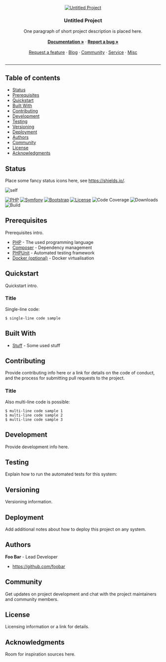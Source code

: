 <p align="center"><a href="https://github.com/foobar/untitled-project" target="_blank"><img src="https://dummyimage.com/96x96/888/fff&text=Untitled" alt="Untitled Project"></a></p><h3 align="center">Untitled Project</h3><p align="center">One paragraph of short project description is placed here.<br/><br/><a href="doc/" target="_blank"><strong>Documentation »</strong></a> · <a href="issues/new" target="_blank"><strong>Report a bug »</strong></a><br/><br/><a href="http://foo.net/feature/new" target="_blank">Request a feature</a> · <a href="http://foo.net/blog" target="_blank">Blog</a> · <a href="http://foo.net/community" target="_blank">Community</a> · <a href="http://foo.net/service" target="_blank">Service</a> · <a href="http://foo.net/misc" target="_blank">Misc</a><br/><br/></p><hr>

## Table of contents

- [Status](#status)
- [Prerequisites](#prerequisites)
- [Quickstart](#quickstart)
- [Built With](#built_with)
- [Contributing](#contributing)
- [Development](#development)
- [Testing](#testing)
- [Versioning](#versioning)
- [Deployment](#deployment)
- [Authors](#authors)
- [Community](#community)
- [License](#license)
- [Acknowledgments](#acknowledgments)

## Status

Place some fancy status icons here, see https://shields.io/.

![self](https://img.shields.io/badge/foobar/untitled--project-0.0.1-322d2d.svg?&style=for-the-badge)

[![PHP](https://img.shields.io/badge/PHP-7.2-8892BF.svg?style=flat-square)](http://php.net/)
[![Symfony](https://img.shields.io/badge/Symfony-3.4-000000.svg?style=flat-square)](http://symfony.com/)
[![Bootstrap](https://img.shields.io/badge/Bootstrap-4.1-563d7c.svg?style=flat-square)](http://getbootstrap.com/)
[![License](https://img.shields.io/badge/License-MIT-1284bf.svg?style=flat-square)](LICENSE)
![Code Coverage](https://img.shields.io/badge/CodeCoverage-95/100-green.svg?style=flat-square)
![Downloads](https://img.shields.io/badge/Downloads-3.4M-red.svg?style=flat-square)
![Build](https://img.shields.io/badge/build-n/a-cc0000.svg?style=flat-square)

## Prerequisites

Prerequisites intro.

* [PHP](https://www.php.net/) - The used programming language
* [Composer](https://www.getcomposer.org/) - Dependency management
* [PHPUnit](https://phpunit.de/) - Automated testing framework
* [Docker (optional)](https://docker.io/) - Docker virtualisation

## Quickstart

Quickstart intro.

### Title

Single-line code:

```$ single-line code sample```

## Built With

* [Stuff](http://foo) - Some used stuff

## Contributing

Provide contributing info here or a link for details on the code of conduct, and the process for submitting pull requests to the project.

### Title

Also multi-line code is possible:

```
$ multi-line code sample 1
$ multi-line code sample 2
$ multi-line code sample 3
```

## Development

Provide development info here.

## Testing

Explain how to run the automated tests for this system:

## Versioning

Versioning information.

## Deployment

Add additional notes about how to deploy this project on any system.

## Authors

**Foo Bar** - Lead Developer
- <https://github.com/foobar>

## Community

Get updates on project development and chat with the project maintainers and community members.

## License

Licensing information or a link for details.

## Acknowledgments

Room for inspiration sources here.

